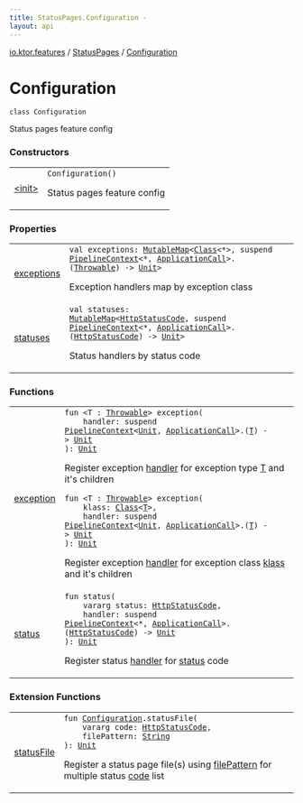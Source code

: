 ```yaml
---
title: StatusPages.Configuration - 
layout: api
---
```


<div class='api-docs-breadcrumbs'><a href="../../index.html">io.ktor.features</a> / <a href="../index.html">StatusPages</a> / <a href="./index.html">Configuration</a></div>

# Configuration

<div class="signature"><code><span class="keyword">class </span><span class="identifier">Configuration</span></code></div>

Status pages feature config

### Constructors

<table class="api-docs-table">
<tbody>
<tr>
<td markdown="1">

<a href="-init-.html">&lt;init&gt;</a>


</td>
<td markdown="1">
<div class="signature"><code><span class="identifier">Configuration</span><span class="symbol">(</span><span class="symbol">)</span></code></div>

Status pages feature config


</td>
</tr>
</tbody>
</table>

### Properties

<table class="api-docs-table">
<tbody>
<tr>
<td markdown="1">

<a href="exceptions.html">exceptions</a>


</td>
<td markdown="1">
<div class="signature"><code><span class="keyword">val </span><span class="identifier">exceptions</span><span class="symbol">: </span><a href="https://kotlinlang.org/api/latest/jvm/stdlib/kotlin.collections/-mutable-map/index.html"><span class="identifier">MutableMap</span></a><span class="symbol">&lt;</span><a href="http://docs.oracle.com/javase/6/docs/api/java/lang/Class.html"><span class="identifier">Class</span></a><span class="symbol">&lt;</span><span class="identifier">*</span><span class="symbol">&gt;</span><span class="symbol">,</span>&nbsp;<span class="keyword">suspend </span><a href="../../../io.ktor.util.pipeline/-pipeline-context/index.html"><span class="identifier">PipelineContext</span></a><span class="symbol">&lt;</span><span class="identifier">*</span><span class="symbol">,</span>&nbsp;<a href="../../../io.ktor.application/-application-call/index.html"><span class="identifier">ApplicationCall</span></a><span class="symbol">&gt;</span><span class="symbol">.</span><span class="symbol">(</span><a href="https://kotlinlang.org/api/latest/jvm/stdlib/kotlin/-throwable/index.html"><span class="identifier">Throwable</span></a><span class="symbol">)</span>&nbsp;<span class="symbol">-&gt;</span>&nbsp;<a href="https://kotlinlang.org/api/latest/jvm/stdlib/kotlin/-unit/index.html"><span class="identifier">Unit</span></a><span class="symbol">&gt;</span></code></div>

Exception handlers map by exception class


</td>
</tr>
<tr>
<td markdown="1">

<a href="statuses.html">statuses</a>


</td>
<td markdown="1">
<div class="signature"><code><span class="keyword">val </span><span class="identifier">statuses</span><span class="symbol">: </span><a href="https://kotlinlang.org/api/latest/jvm/stdlib/kotlin.collections/-mutable-map/index.html"><span class="identifier">MutableMap</span></a><span class="symbol">&lt;</span><a href="../../../io.ktor.http/-http-status-code/index.html"><span class="identifier">HttpStatusCode</span></a><span class="symbol">,</span>&nbsp;<span class="keyword">suspend </span><a href="../../../io.ktor.util.pipeline/-pipeline-context/index.html"><span class="identifier">PipelineContext</span></a><span class="symbol">&lt;</span><span class="identifier">*</span><span class="symbol">,</span>&nbsp;<a href="../../../io.ktor.application/-application-call/index.html"><span class="identifier">ApplicationCall</span></a><span class="symbol">&gt;</span><span class="symbol">.</span><span class="symbol">(</span><a href="../../../io.ktor.http/-http-status-code/index.html"><span class="identifier">HttpStatusCode</span></a><span class="symbol">)</span>&nbsp;<span class="symbol">-&gt;</span>&nbsp;<a href="https://kotlinlang.org/api/latest/jvm/stdlib/kotlin/-unit/index.html"><span class="identifier">Unit</span></a><span class="symbol">&gt;</span></code></div>

Status handlers by status code


</td>
</tr>
</tbody>
</table>

### Functions

<table class="api-docs-table">
<tbody>
<tr>
<td markdown="1">

<a href="exception.html">exception</a>


</td>
<td markdown="1">
<div class="signature"><code><span class="keyword">fun </span><span class="symbol">&lt;</span><span class="identifier">T</span>&nbsp;<span class="symbol">:</span>&nbsp;<a href="https://kotlinlang.org/api/latest/jvm/stdlib/kotlin/-throwable/index.html"><span class="identifier">Throwable</span></a><span class="symbol">&gt;</span> <span class="identifier">exception</span><span class="symbol">(</span><br/>&nbsp;&nbsp;&nbsp;&nbsp;<span class="parameterName" id="io.ktor.features.StatusPages.Configuration$exception(kotlin.SuspendFunction2((io.ktor.util.pipeline.PipelineContext((kotlin.Unit, io.ktor.application.ApplicationCall)), io.ktor.features.StatusPages.Configuration.exception.T, )))/handler">handler</span><span class="symbol">:</span>&nbsp;<span class="keyword">suspend </span><a href="../../../io.ktor.util.pipeline/-pipeline-context/index.html"><span class="identifier">PipelineContext</span></a><span class="symbol">&lt;</span><a href="https://kotlinlang.org/api/latest/jvm/stdlib/kotlin/-unit/index.html"><span class="identifier">Unit</span></a><span class="symbol">,</span>&nbsp;<a href="../../../io.ktor.application/-application-call/index.html"><span class="identifier">ApplicationCall</span></a><span class="symbol">&gt;</span><span class="symbol">.</span><span class="symbol">(</span><a href="exception.html#T"><span class="identifier">T</span></a><span class="symbol">)</span>&nbsp;<span class="symbol">-&gt;</span>&nbsp;<a href="https://kotlinlang.org/api/latest/jvm/stdlib/kotlin/-unit/index.html"><span class="identifier">Unit</span></a><br/><span class="symbol">)</span><span class="symbol">: </span><a href="https://kotlinlang.org/api/latest/jvm/stdlib/kotlin/-unit/index.html"><span class="identifier">Unit</span></a></code></div>

Register exception <a href="exception.html#io.ktor.features.StatusPages.Configuration$exception(kotlin.SuspendFunction2((io.ktor.util.pipeline.PipelineContext((kotlin.Unit, io.ktor.application.ApplicationCall)), io.ktor.features.StatusPages.Configuration.exception.T, )))/handler">handler</a> for exception type <a href="exception.html#T">T</a> and it's children

<div class="signature"><code><span class="keyword">fun </span><span class="symbol">&lt;</span><span class="identifier">T</span>&nbsp;<span class="symbol">:</span>&nbsp;<a href="https://kotlinlang.org/api/latest/jvm/stdlib/kotlin/-throwable/index.html"><span class="identifier">Throwable</span></a><span class="symbol">&gt;</span> <span class="identifier">exception</span><span class="symbol">(</span><br/>&nbsp;&nbsp;&nbsp;&nbsp;<span class="parameterName" id="io.ktor.features.StatusPages.Configuration$exception(java.lang.Class((io.ktor.features.StatusPages.Configuration.exception.T)), kotlin.SuspendFunction2((io.ktor.util.pipeline.PipelineContext((kotlin.Unit, io.ktor.application.ApplicationCall)), io.ktor.features.StatusPages.Configuration.exception.T, )))/klass">klass</span><span class="symbol">:</span>&nbsp;<a href="http://docs.oracle.com/javase/6/docs/api/java/lang/Class.html"><span class="identifier">Class</span></a><span class="symbol">&lt;</span><a href="exception.html#T"><span class="identifier">T</span></a><span class="symbol">&gt;</span><span class="symbol">, </span><br/>&nbsp;&nbsp;&nbsp;&nbsp;<span class="parameterName" id="io.ktor.features.StatusPages.Configuration$exception(java.lang.Class((io.ktor.features.StatusPages.Configuration.exception.T)), kotlin.SuspendFunction2((io.ktor.util.pipeline.PipelineContext((kotlin.Unit, io.ktor.application.ApplicationCall)), io.ktor.features.StatusPages.Configuration.exception.T, )))/handler">handler</span><span class="symbol">:</span>&nbsp;<span class="keyword">suspend </span><a href="../../../io.ktor.util.pipeline/-pipeline-context/index.html"><span class="identifier">PipelineContext</span></a><span class="symbol">&lt;</span><a href="https://kotlinlang.org/api/latest/jvm/stdlib/kotlin/-unit/index.html"><span class="identifier">Unit</span></a><span class="symbol">,</span>&nbsp;<a href="../../../io.ktor.application/-application-call/index.html"><span class="identifier">ApplicationCall</span></a><span class="symbol">&gt;</span><span class="symbol">.</span><span class="symbol">(</span><a href="exception.html#T"><span class="identifier">T</span></a><span class="symbol">)</span>&nbsp;<span class="symbol">-&gt;</span>&nbsp;<a href="https://kotlinlang.org/api/latest/jvm/stdlib/kotlin/-unit/index.html"><span class="identifier">Unit</span></a><br/><span class="symbol">)</span><span class="symbol">: </span><a href="https://kotlinlang.org/api/latest/jvm/stdlib/kotlin/-unit/index.html"><span class="identifier">Unit</span></a></code></div>

Register exception <a href="exception.html#io.ktor.features.StatusPages.Configuration$exception(java.lang.Class((io.ktor.features.StatusPages.Configuration.exception.T)), kotlin.SuspendFunction2((io.ktor.util.pipeline.PipelineContext((kotlin.Unit, io.ktor.application.ApplicationCall)), io.ktor.features.StatusPages.Configuration.exception.T, )))/handler">handler</a> for exception class <a href="exception.html#io.ktor.features.StatusPages.Configuration$exception(java.lang.Class((io.ktor.features.StatusPages.Configuration.exception.T)), kotlin.SuspendFunction2((io.ktor.util.pipeline.PipelineContext((kotlin.Unit, io.ktor.application.ApplicationCall)), io.ktor.features.StatusPages.Configuration.exception.T, )))/klass">klass</a> and it's children


</td>
</tr>
<tr>
<td markdown="1">

<a href="status.html">status</a>


</td>
<td markdown="1">
<div class="signature"><code><span class="keyword">fun </span><span class="identifier">status</span><span class="symbol">(</span><br/>&nbsp;&nbsp;&nbsp;&nbsp;<span class="keyword">vararg</span> <span class="parameterName" id="io.ktor.features.StatusPages.Configuration$status(kotlin.Array((io.ktor.http.HttpStatusCode)), kotlin.SuspendFunction2((io.ktor.util.pipeline.PipelineContext((kotlin.Any, io.ktor.application.ApplicationCall)), io.ktor.http.HttpStatusCode, kotlin.Unit)))/status">status</span><span class="symbol">:</span>&nbsp;<a href="../../../io.ktor.http/-http-status-code/index.html"><span class="identifier">HttpStatusCode</span></a><span class="symbol">, </span><br/>&nbsp;&nbsp;&nbsp;&nbsp;<span class="parameterName" id="io.ktor.features.StatusPages.Configuration$status(kotlin.Array((io.ktor.http.HttpStatusCode)), kotlin.SuspendFunction2((io.ktor.util.pipeline.PipelineContext((kotlin.Any, io.ktor.application.ApplicationCall)), io.ktor.http.HttpStatusCode, kotlin.Unit)))/handler">handler</span><span class="symbol">:</span>&nbsp;<span class="keyword">suspend </span><a href="../../../io.ktor.util.pipeline/-pipeline-context/index.html"><span class="identifier">PipelineContext</span></a><span class="symbol">&lt;</span><span class="identifier">*</span><span class="symbol">,</span>&nbsp;<a href="../../../io.ktor.application/-application-call/index.html"><span class="identifier">ApplicationCall</span></a><span class="symbol">&gt;</span><span class="symbol">.</span><span class="symbol">(</span><a href="../../../io.ktor.http/-http-status-code/index.html"><span class="identifier">HttpStatusCode</span></a><span class="symbol">)</span>&nbsp;<span class="symbol">-&gt;</span>&nbsp;<a href="https://kotlinlang.org/api/latest/jvm/stdlib/kotlin/-unit/index.html"><span class="identifier">Unit</span></a><br/><span class="symbol">)</span><span class="symbol">: </span><a href="https://kotlinlang.org/api/latest/jvm/stdlib/kotlin/-unit/index.html"><span class="identifier">Unit</span></a></code></div>

Register status <a href="status.html#io.ktor.features.StatusPages.Configuration$status(kotlin.Array((io.ktor.http.HttpStatusCode)), kotlin.SuspendFunction2((io.ktor.util.pipeline.PipelineContext((kotlin.Any, io.ktor.application.ApplicationCall)), io.ktor.http.HttpStatusCode, kotlin.Unit)))/handler">handler</a> for <a href="status.html#io.ktor.features.StatusPages.Configuration$status(kotlin.Array((io.ktor.http.HttpStatusCode)), kotlin.SuspendFunction2((io.ktor.util.pipeline.PipelineContext((kotlin.Any, io.ktor.application.ApplicationCall)), io.ktor.http.HttpStatusCode, kotlin.Unit)))/status">status</a> code


</td>
</tr>
</tbody>
</table>

### Extension Functions

<table class="api-docs-table">
<tbody>
<tr>
<td markdown="1">

<a href="../../status-file.html">statusFile</a>


</td>
<td markdown="1">
<div class="signature"><code><span class="keyword">fun </span><a href="./index.md"><span class="identifier">Configuration</span></a><span class="symbol">.</span><span class="identifier">statusFile</span><span class="symbol">(</span><br/>&nbsp;&nbsp;&nbsp;&nbsp;<span class="keyword">vararg</span> <span class="parameterName" id="io.ktor.features$statusFile(io.ktor.features.StatusPages.Configuration, kotlin.Array((io.ktor.http.HttpStatusCode)), kotlin.String)/code">code</span><span class="symbol">:</span>&nbsp;<a href="../../../io.ktor.http/-http-status-code/index.html"><span class="identifier">HttpStatusCode</span></a><span class="symbol">, </span><br/>&nbsp;&nbsp;&nbsp;&nbsp;<span class="parameterName" id="io.ktor.features$statusFile(io.ktor.features.StatusPages.Configuration, kotlin.Array((io.ktor.http.HttpStatusCode)), kotlin.String)/filePattern">filePattern</span><span class="symbol">:</span>&nbsp;<a href="https://kotlinlang.org/api/latest/jvm/stdlib/kotlin/-string/index.html"><span class="identifier">String</span></a><br/><span class="symbol">)</span><span class="symbol">: </span><a href="https://kotlinlang.org/api/latest/jvm/stdlib/kotlin/-unit/index.html"><span class="identifier">Unit</span></a></code></div>

Register a status page file(s) using <a href="../../status-file.html#io.ktor.features$statusFile(io.ktor.features.StatusPages.Configuration, kotlin.Array((io.ktor.http.HttpStatusCode)), kotlin.String)/filePattern">filePattern</a> for multiple status <a href="../../status-file.html#io.ktor.features$statusFile(io.ktor.features.StatusPages.Configuration, kotlin.Array((io.ktor.http.HttpStatusCode)), kotlin.String)/code">code</a> list


</td>
</tr>
</tbody>
</table>
